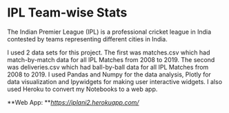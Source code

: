 # IPL Team-wise Stats
The Indian Premier League (IPL) is a professional cricket league in India contested by teams representing different cities in India.

I used 2 data sets for this project. The first was matches.csv which had match-by-match data for all IPL Matches from 2008 to 2019. The second was deliveries.csv which had ball-by-ball data for all IPL Matches from 2008 to 2019. I used Pandas and Numpy for the data analysis, Plotly for data visualization and Ipywidgets for making user interactive widgets. I also used Heroku to convert my Notebooks to a web app.

**Web App: **_https://iplani2.herokuapp.com/_
